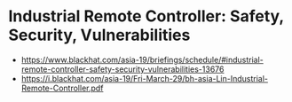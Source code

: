 # Industrial Remote Controller: Safety, Security, Vulnerabilities
* https://www.blackhat.com/asia-19/briefings/schedule/#industrial-remote-controller-safety-security-vulnerabilities-13676
* https://i.blackhat.com/asia-19/Fri-March-29/bh-asia-Lin-Industrial-Remote-Controller.pdf
